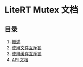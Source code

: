 # LiteRT Mutex 文档

## 目录

1. [概述](./00-overview.md)
2. [使用文件互斥锁](./01-use-file-mutex.md)
3. [使用缓存互斥锁](./02-use-cache-mutex.md)
4. [API 文档](./03-api-references.md)
